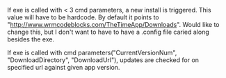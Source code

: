 If exe is called with < 3 cmd parameters, a new install is triggered. This value will have to be hardcode. By default it points to 
"http://www.wrmcodeblocks.com/TheTimeApp/Downloads". Would like to change this, but I don't want to have to have a .config file caried along besides the exe.


If exe is called with cmd parameters("CurrentVersionNum", "DownloadDirectory", "DownloadUrl"), updates are checked for on specified url 
against given app version.

